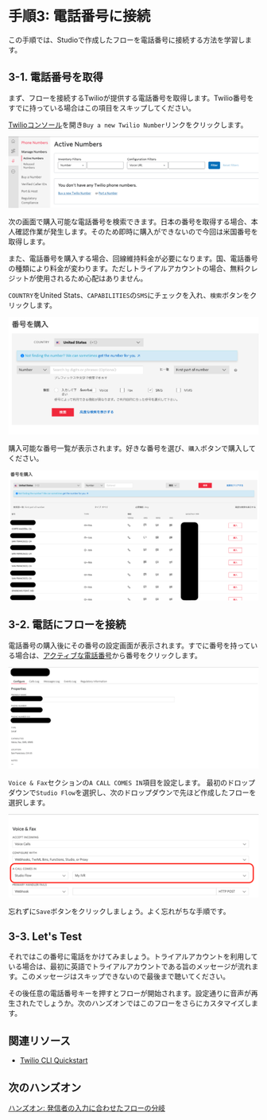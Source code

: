 #  手順3: 電話番号に接続

この手順では、Studioで作成したフローを電話番号に接続する方法を学習します。

## 3-1. 電話番号を取得

まず、フローを接続するTwilioが提供する電話番号を取得します。Twilio番号をすでに持っている場合はこの項目をスキップしてください。

[Twilioコンソール](https://www.twilio.com/console/phone-numbers/incoming)を開き`Buy a new Twilio Number`リンクをクリックします。

![電話番号コンソール](../assets/01-Phone-Numbers.png)

次の画面で購入可能な電話番号を検索できます。日本の番号を取得する場合、本人確認作業が発生します。そのため即時に購入ができないので今回は米国番号を取得します。

また、電話番号を購入する場合、回線維持料金が必要になります。国、電話番号の種類により料金が変わります。ただしトライアルアカウントの場合、無料クレジットが使用されるため心配はありません。

`COUNTRY`をUnited Stats、`CAPABILITIES`の`SMS`にチェックを入れ、`検索`ボタンをクリックします。

![番号検索](../assets/01-Serach-Numbers.png)

購入可能な番号一覧が表示されます。好きな番号を選び、`購入`ボタンで購入してください。

![番号一覧](../assets/01-Number-List.png)

## 3-2. 電話にフローを接続

電話番号の購入後にその番号の設定画面が表示されます。すでに番号を持っている場合は、[アクティブな電話番号](https://www.twilio.com/console/phone-numbers/incoming)から番号をクリックします。

![番号設定画面](../assets/01-Number-Settings.png)

`Voice & Fax`セクションの`A CALL COMES IN`項目を設定します。
最初のドロップダウンで`Studio Flow`を選択し、次のドロップダウンで先ほど作成したフローを選択します。

![Call comes in](../assets/01-Set-Flow.png)

忘れずに`Save`ボタンをクリックしましょう。よく忘れがちな手順です。

## 3-3. Let's Test

それではこの番号に電話をかけてみましょう。トライアルアカウントを利用している場合は、最初に英語でトライアルアカウントである旨のメッセージが流れます。このメッセージはスキップできないので最後まで聴いてください。

その後任意の電話番号キーを押すとフローが開始されます。設定通りに音声が再生されたでしょうか。次のハンズオンではこのフローをさらにカスタマイズします。

## 関連リソース

- [Twilio CLI Quickstart](https://www.twilio.com/docs/twilio-cli/quickstart)


## 次のハンズオン

[ハンズオン: 発信者の入力に合わせたフローの分岐](../02-Split-Flow/00-Overview.md)